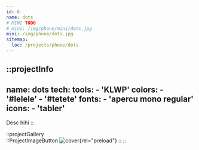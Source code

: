 ```yaml
---
id: 6
name: dots
# MINI TODO
# mini: /img/phone/mini/dots.jpg
mini: /img/phone/dots.jpg
sitemap:
  loc: /projects/phone/dots
---
```


::projectInfo
---
name: dots
tech: 
    tools:
      - 'KLWP'
    colors:
      - '#lelele'
      - '#tetete'
    fonts:
      - 'apercu mono regular'
    icons:
      - 'tabler'
---
Desc hihi
::

::projectGallery  
  ::ProjectImageButton
    ![cover](/img/phone/dots.jpg){rel="preload"}
  :: 
::

<!-- 
::projectFeatures
- Authentication with JWT token
- Custom notification & alert
- Interface customization
- Wikipedia API for search and data
- User search and library compare
:: -->
